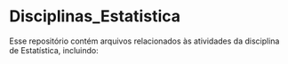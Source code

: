 # Disciplinas_Estatistica

Esse repositório contém arquivos relacionados às atividades da disciplina de Estatística, incluindo:
